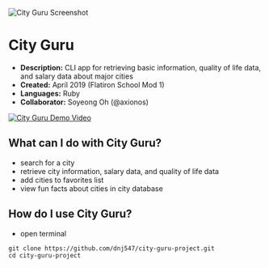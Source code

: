 ![City Guru Screenshot](https://user-images.githubusercontent.com/35350822/61997928-1a8f4980-b06e-11e9-9647-d3e52659190f.png)

# City Guru
* **Description:** CLI app for retrieving basic information, quality of life data, and salary data about major cities
* **Created:** April 2019 (Flatiron School Mod 1)
* **Languages:** Ruby
* **Collaborator:** Soyeong Oh (@axionos)

[![City Guru Demo Video](https://user-images.githubusercontent.com/35350822/61998015-30e9d500-b06f-11e9-9d40-296897a3a042.png)](https://s3.us-east-2.amazonaws.com/video.9/City_Guru.mp4)

## What can I do with City Guru?
* search for a city
* retrieve city information, salary data, and quality of life data
* add cities to favorites list
* view fun facts about cities in city database

## How do I use City Guru?
* open terminal
``` 
git clone https://github.com/dnj547/city-guru-project.git
cd city-guru-project
```

